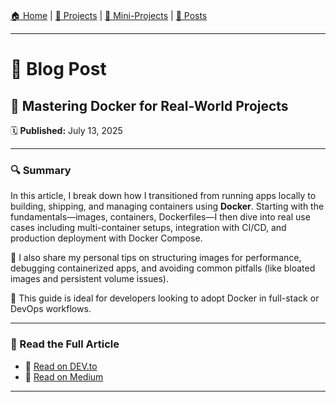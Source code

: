###  

[🏠 Home](../index.md) | 
[🧩 Projects](../projects.md) | 
[🧪 Mini-Projects](../mini-projects.md) | 
[📰 Posts](../posts.md)

---

# 📰 Blog Post

## 📌 Mastering Docker for Real-World Projects  
🗓️ **Published:** July 13, 2025

---

### 🔍 Summary

In this article, I break down how I transitioned from running apps locally to building, shipping, and managing containers using **Docker**. Starting with the fundamentals—images, containers, Dockerfiles—I then dive into real use cases including multi-container setups, integration with CI/CD, and production deployment with Docker Compose.

🐳 I also share my personal tips on structuring images for performance, debugging containerized apps, and avoiding common pitfalls (like bloated images and persistent volume issues).

📌 This guide is ideal for developers looking to adopt Docker in full-stack or DevOps workflows.

---

### 🔗 Read the Full Article

- 📖 [Read on DEV.to](https://dev.to/abbassi_ziad/article-url)  
- 📖 [Read on Medium](https://medium.com/@abbassi.zied/article-url)

---
